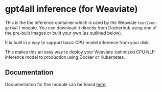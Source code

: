 # gpt4all inference (for Weaviate)

This is the the inference container which is used by the Weaviate
`text2vec-gpt4all` module. You can download it directly from Dockerhub
using one of the pre-built images or built your own (as outlined below).

It is built in a way to support basic CPU model inference from your disk.

This makes this an easy way to deploy your Weaviate-optimized CPU
NLP inference model to production using Docker or Kubernetes.

## Documentation

Documentation for this module can be found [here](https://weaviate.io/developers/weaviate/current/retriever-vectorizer-modules/text2vec-gpt4all.html).
